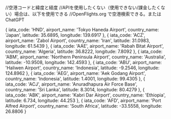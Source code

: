 //空港コードと緯度と経度
//APIを使用したくない（使用できない/課金したくない）場合は、以下を使用できる
//OpenFlights.org  で空港検索できる。またはChatGPT

{
  iata_code: 'HND',
  airport_name: 'Tokyo Haneda Airport',
  country_name: 'Japan',
  latitude: 35.6895,
  longitude: 139.6917
},
{
  iata_code: 'ACZ',
  airport_name: 'Zabol Airport',
  country_name: 'Iran',
  latitude: 31.0983,
  longitude: 61.5439
},
{
  iata_code: 'AAE',
  airport_name: 'Rabah Bitat Airport',
  country_name: 'Algeria',
  latitude: 36.8222,
  longitude: 7.8092
},
{
  iata_code: 'ABM',
  airport_name: 'Northern Peninsula Airport',
  country_name: 'Australia',
  latitude: -10.9508,
  longitude: 142.4593
},
{
  iata_code: 'ABU',
  airport_name: 'Haliwen Airport',
  country_name: 'Indonesia',
  latitude: -9.2546,
  longitude: 124.8962
},
{
  iata_code: 'AEG',
  airport_name: 'Aek Godang Airport',
  country_name: 'Indonesia',
  latitude: 1.4001,
  longitude: 99.4305
},
{
  iata_code: 'ACJ',
  airport_name: 'Anuradhapura Air Force Base',
  country_name: 'Sri Lanka',
  latitude: 8.3014,
  longitude: 80.4279
},
{
  iata_code: 'ABK',
  airport_name: 'Kabri Dar Airport',
  country_name: 'Ethiopia',
  latitude: 6.734,
  longitude: 44.253
},
{
  iata_code: 'AFD',
  airport_name: 'Port Alfred Airport',
  country_name: 'South Africa',
  latitude: -33.5558,
  longitude: 26.8806
}
